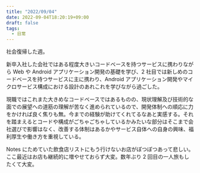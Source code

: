 ```yaml
---
title: "2022/09/04"
date: 2022-09-04T18:20:19+09:00
draft: false
tags:
  - 日常
---
```


社会復帰した週。

新卒入社した会社ではある程度大きいコードベースを持つサービスに携わりながら Web や Android アプリケーション開発の基礎を学び、2 社目では新しめのコードベースを持つサービスに主に携わり、Android アプリケーション開発やマイクロサービス構成における設計のあれこれを学びながら過ごした。

現職ではこれまた大きめなコードベースではあるものの、現状理解及び技術的な面での展望への道筋の理解が苦なく進められているので、開発体制への順応に力をかければ良く焦りも無。今までの経験が助けてくれてるなあと実感する。それを踏まえるとコードや構成がごちゃごちゃしているかみたいな部分はそこまで会社選びで影響はなく、改善する体制はあるかやサービス自体への自身の興味、福利厚生や働き方を重視している。

Notes にためていた飲食店リストにもう行けないお店がぽつぽつあって悲しい。ここ最近はお店も継続的に増やせておらず大変。数年ぶり 2 回目の一人旅もしたくて大変。
